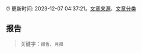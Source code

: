 :alarm_clock: 更新时间: 2023-12-07 04:37:21。[文章来源](/README.md)、[文章分类](/TAGS.md)

## 报告


> 关键字：`报告`、`月报`



